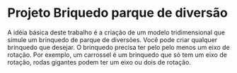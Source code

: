 # Projeto Briquedo parque de diversão
A idéia básica deste trabalho é a criação de um modelo tridimensional que simule um brinquedo de parque de diversões. Você pode criar qualquer brinquedo que desejar. O brinquedo precisa ter pelo pelo menos um eixo de rotação. Por exemplo, um carrossel é um brinquedo que só tem um eixo de rotação, rodas gigantes podem ter um eixo ou dois de rotação.
